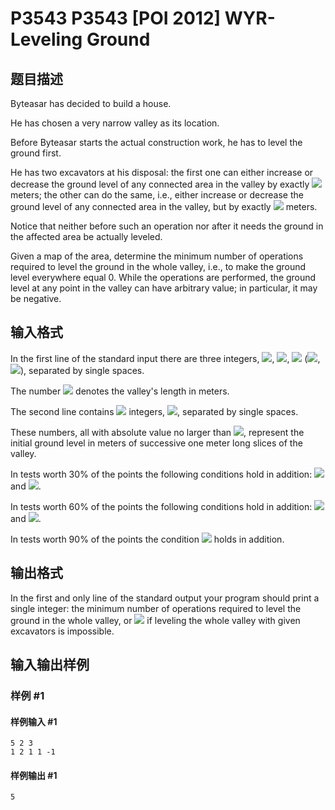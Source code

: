 # P3543 P3543 [POI 2012] WYR-Leveling Ground

## 题目描述

Byteasar has decided to build a house.

He has chosen a very narrow valley as its location.

Before Byteasar starts the actual construction work, he has to level the ground first.

He has two excavators at his disposal: the first one can either increase or decrease the  ground level of any connected area in the valley by exactly ![](http://main.edu.pl/images/OI19/wyr-en-tex.1.png) meters;  the other can do the same, i.e., either increase or decrease the  ground level of any connected area in the valley, but by exactly ![](http://main.edu.pl/images/OI19/wyr-en-tex.2.png) meters.

Notice that neither before such an operation nor after it needs the ground in the affected  area be actually leveled.

Given a map of the area, determine the minimum number of operations required to  level the ground in the whole valley, i.e., to make the ground level everywhere  equal 0.  While the operations are performed, the ground level at any point in  the valley can have arbitrary value; in particular, it may be negative.

## 输入格式

In the first line of the standard input there are three integers, ![](http://main.edu.pl/images/OI19/wyr-en-tex.3.png), ![](http://main.edu.pl/images/OI19/wyr-en-tex.4.png), ![](http://main.edu.pl/images/OI19/wyr-en-tex.5.png)    (![](http://main.edu.pl/images/OI19/wyr-en-tex.6.png), ![](http://main.edu.pl/images/OI19/wyr-en-tex.7.png)), separated by single spaces.

The number ![](http://main.edu.pl/images/OI19/wyr-en-tex.8.png) denotes the valley's length in meters.

The second line contains ![](http://main.edu.pl/images/OI19/wyr-en-tex.9.png) integers, ![](http://main.edu.pl/images/OI19/wyr-en-tex.10.png), separated by single spaces.

These numbers, all with absolute value no larger than ![](http://main.edu.pl/images/OI19/wyr-en-tex.11.png), represent the initial ground level in meters    of successive one meter long slices of the valley.

In tests worth 30% of the points the following conditions hold in addition: ![](http://main.edu.pl/images/OI19/wyr-en-tex.12.png) and   ![](http://main.edu.pl/images/OI19/wyr-en-tex.13.png).

In tests worth 60% of the points the following conditions hold in addition: ![](http://main.edu.pl/images/OI19/wyr-en-tex.14.png) and   ![](http://main.edu.pl/images/OI19/wyr-en-tex.15.png).

In tests worth 90% of the points the condition ![](http://main.edu.pl/images/OI19/wyr-en-tex.16.png) holds in addition.


## 输出格式

In the first and only line of the standard output your program should print a single    integer: the minimum number of operations required to level the ground in the whole valley,    or ![](http://main.edu.pl/images/OI19/wyr-en-tex.17.png) if leveling the whole valley with given excavators is impossible.


## 输入输出样例

### 样例 #1

#### 样例输入 #1

```
5 2 3
1 2 1 1 -1
```

#### 样例输出 #1

```
5
```
